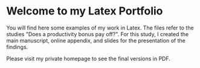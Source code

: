 # Welcome to my Latex Portfolio
You will find here some examples of my work in Latex. The files refer to the studies "Does a productivity bonus pay off?". For this study, I created the main manuscript, online appendix, and slides for the presentation of the findings.

Please visit my private homepage to see the final versions in PDF.

